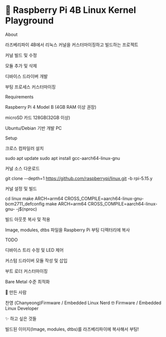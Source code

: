 # 🍓 Raspberry Pi 4B Linux Kernel Playground

About

라즈베리파이 4B에서 리눅스 커널을 커스터마이징하고 빌드하는 프로젝트

커널 빌드 및 수정

모듈 추가 및 삭제

디바이스 드라이버 개발

부팅 프로세스 커스터마이징

Requirements

Raspberry Pi 4 Model B (4GB RAM 이상 권장)

microSD 카드 128GB(32GB 이상)

Ubuntu/Debian 기반 개발 PC

Setup

크로스 컴파일러 설치

sudo apt update
sudo apt install gcc-aarch64-linux-gnu

커널 소스 다운로드

git clone --depth=1 https://github.com/raspberrypi/linux.git -b rpi-5.15.y

커널 설정 및 빌드

cd linux
make ARCH=arm64 CROSS_COMPILE=aarch64-linux-gnu- bcm2711_defconfig
make ARCH=arm64 CROSS_COMPILE=aarch64-linux-gnu- -j$(nproc)

빌드 아웃풋 복사 및 적용

Image, modules, dtbs 파일을 Raspberry Pi 부팅 디렉터리에 복사

TODO

디바이스 트리 수정 및 LED 제어

커스텀 드라이버 모듈 작성 및 삽입

부트 로더 커스터마이징

Bare Metal 수준 최적화

🧸 만든 사람

찬영 (Chanyeong)Firmware / Embedded Linux Nerd 🤓
Firmware / Embedded Linux Developer


✨ 하고 싶은 것들

빌드된 이미지(Image, modules, dtbs)를 라즈베리파이에 복사해서 부팅!



